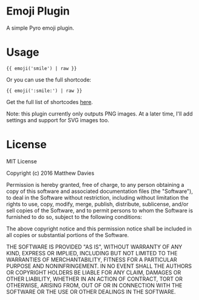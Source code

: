 # Emoji Plugin

A simple Pyro emoji plugin.

# Usage

```twig
{{ emoji('smile') | raw }}
```

Or you can use the full shortcode:

```twig
{{ emoji(':smile:') | raw }}
```

Get the full list of shortcodes [here](http://emoji.codes/).

Note: this plugin currently only outputs PNG images. At a later time, I'll add settings and support for SVG images too.

# License

MIT License

Copyright (c) 2016 Matthew Davies

Permission is hereby granted, free of charge, to any person obtaining a copy
of this software and associated documentation files (the "Software"), to deal
in the Software without restriction, including without limitation the rights
to use, copy, modify, merge, publish, distribute, sublicense, and/or sell
copies of the Software, and to permit persons to whom the Software is
furnished to do so, subject to the following conditions:

The above copyright notice and this permission notice shall be included in all
copies or substantial portions of the Software.

THE SOFTWARE IS PROVIDED "AS IS", WITHOUT WARRANTY OF ANY KIND, EXPRESS OR
IMPLIED, INCLUDING BUT NOT LIMITED TO THE WARRANTIES OF MERCHANTABILITY,
FITNESS FOR A PARTICULAR PURPOSE AND NONINFRINGEMENT. IN NO EVENT SHALL THE
AUTHORS OR COPYRIGHT HOLDERS BE LIABLE FOR ANY CLAIM, DAMAGES OR OTHER
LIABILITY, WHETHER IN AN ACTION OF CONTRACT, TORT OR OTHERWISE, ARISING FROM,
OUT OF OR IN CONNECTION WITH THE SOFTWARE OR THE USE OR OTHER DEALINGS IN THE
SOFTWARE.